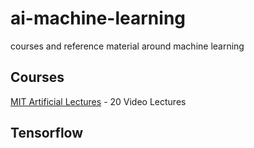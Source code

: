 # ai-machine-learning
courses and reference material around machine learning

## Courses
[MIT Artificial Lectures](https://ocw.mit.edu/courses/electrical-engineering-and-computer-science/6-034-artificial-intelligence-fall-2010/lecture-videos/) - 20 Video Lectures

## Tensorflow
